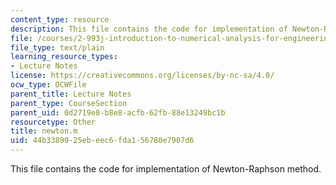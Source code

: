 ```yaml
---
content_type: resource
description: This file contains the code for implementation of Newton-Raphson method.
file: /courses/2-993j-introduction-to-numerical-analysis-for-engineering-13-002j-spring-2005/44b3389925ebeec6fda156780e7907d6_newton.m
file_type: text/plain
learning_resource_types:
- Lecture Notes
license: https://creativecommons.org/licenses/by-nc-sa/4.0/
ocw_type: OCWFile
parent_title: Lecture Notes
parent_type: CourseSection
parent_uid: 0d2719e8-b8e8-acfb-62fb-88e13249bc1b
resourcetype: Other
title: newton.m
uid: 44b33899-25eb-eec6-fda1-56780e7907d6
---
```

This file contains the code for implementation of Newton-Raphson method.